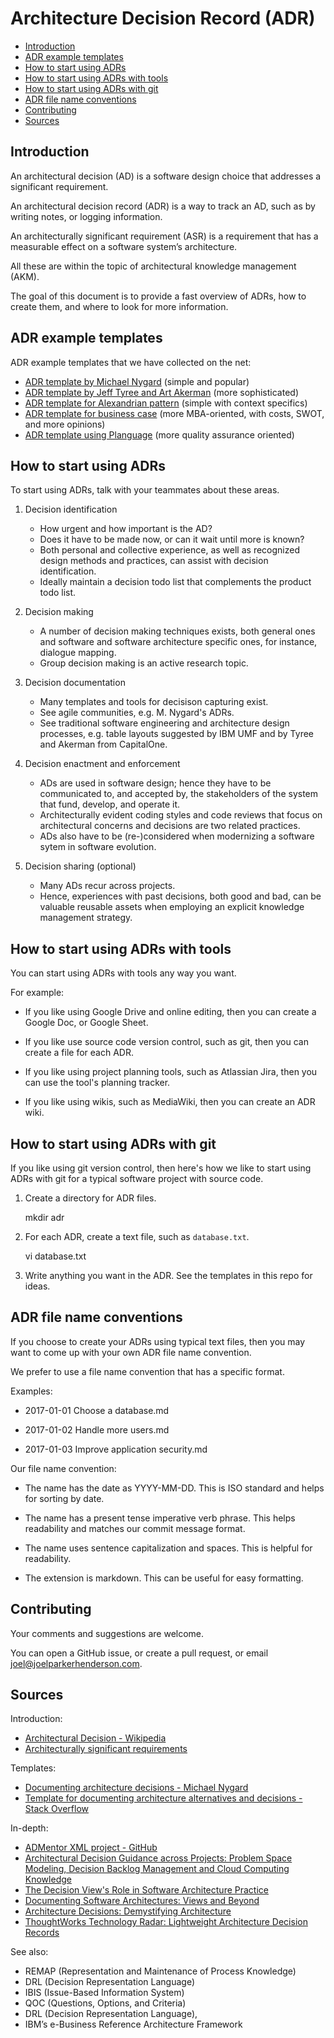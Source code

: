 # Architecture Decision Record (ADR)

* [Introduction](#introduction)
* [ADR example templates](#adr-example-templates)
* [How to start using ADRs](#how-to-start-using-adrs)
* [How to start using ADRs with tools](#how-to-start-using-adrs-with-tools)
* [How to start using ADRs with git](#how-to-start-using-adrs-with-git)
* [ADR file name conventions](#adr-file-name-conventions)
* [Contributing](#contributing)
* [Sources](#sources)


<h2><a name="introduction">Introduction</a></h2>

An architectural decision (AD) is a software design choice that addresses a significant requirement.

An architectural decision record (ADR) is a way to track an AD, such as by writing notes, or logging information.

An architecturally significant requirement (ASR) is a requirement that has a measurable effect on a software system’s architecture.

All these are within the topic of architectural knowledge management (AKM).

The goal of this document is to provide a fast overview of ADRs, how to create them, and where to look for more information.


<h2><a name="adr-example-templates">ADR example templates</a></h2>

ADR example templates that we have collected on the net:

* [ADR template by Michael Nygard](adr_template_by_michael_nygard.md) (simple and popular)
* [ADR template by Jeff Tyree and Art Akerman](adr_template_by_jeff_tyree_and_art_akerman.md) (more sophisticated)
* [ADR template for Alexandrian pattern](adr_template_for_alexandrian_pattern.md) (simple with context specifics)
* [ADR template for business case](adr_template_for_business_case.md) (more MBA-oriented, with costs, SWOT, and more opinions)
* [ADR template using Planguage](adr_template_using_planguage.md) (more quality assurance oriented)


<h2><a name="how-to-start-using-adrs">How to start using ADRs</a></h2>

To start using ADRs, talk with your teammates about these areas.

1. Decision identification

    * How urgent and how important is the AD?
    * Does it have to be made now, or can it wait until more is known?
    * Both personal and collective experience, as well as recognized design methods and practices, can assist with decision identification.
    * Ideally maintain a decision todo list that complements the product todo list.

2. Decision making

    * A number of decision making techniques exists, both general ones and software and software architecture specific ones, for instance, dialogue mapping.
    * Group decision making is an active research topic.

3. Decision documentation

    * Many templates and tools for decisison capturing exist.
    * See agile communities, e.g. M. Nygard's ADRs.
    * See traditional software engineering and architecture design processes, e.g. table layouts suggested by IBM UMF and by Tyree and Akerman from CapitalOne.

4. Decision enactment and enforcement

    * ADs are used in software design; hence they have to be communicated to, and accepted by, the stakeholders of the system that fund, develop, and operate it.
    * Architecturally evident coding styles and code reviews that focus on architectural concerns and decisions are two related practices. 
    * ADs also have to be (re-)considered when modernizing a software sytem in software evolution.

5. Decision sharing (optional)
 
    * Many ADs recur across projects.
    * Hence, experiences with past decisions, both good and bad, can be valuable reusable assets when employing an explicit knowledge management strategy.


<h2><a name="how-to-start-using-adrs-with-tools">How to start using ADRs with tools</a></h2>

You can start using ADRs with tools any way you want.

For example:

  * If you like using Google Drive and online editing, then you can create a Google Doc, or Google Sheet.

  * If you like use source code version control, such as git, then you can create a file for each ADR.
  
  * If you like using project planning tools, such as Atlassian Jira, then you can use the tool's planning tracker.

  * If you like using wikis, such as MediaWiki, then you can create an ADR wiki.


<h2><a name="how-to-start-using-adrs-with-git">How to start using ADRs with git</a></h2>

If you like using git version control, then here's how we like to start using ADRs with git for a typical software project with source code.

1. Create a directory for ADR files.

      mkdir adr

2. For each ADR, create a text file, such as `database.txt`.

      vi database.txt

3. Write anything you want in the ADR. See the templates in this repo for ideas.


<h2><a name="adr-file-name-conventions">ADR file name conventions</a></h2>

If you choose to create your ADRs using typical text files, then you may want to come up with your own ADR file name convention.

We prefer to use a file name convention that has a specific format.

Examples:

  * 2017-01-01 Choose a database.md

  * 2017-01-02 Handle more users.md

  * 2017-01-03 Improve application security.md

Our file name convention:

  * The name has the date as YYYY-MM-DD. This is ISO standard and helps for sorting by date. 

  * The name has a present tense imperative verb phrase. This helps readability and matches our commit message format.

  * The name uses sentence capitalization and spaces. This is helpful for readability.

  * The extension is markdown. This can be useful for easy formatting.

<h2><a name="contributing">Contributing</a></h2>

Your comments and suggestions are welcome.

You can open a GitHub issue, or create a pull request, or email joel@joelparkerhenderson.com.


<h2><a name="sources">Sources</a></h2>

Introduction:

* [Architectural Decision - Wikipedia](https://en.wikipedia.org/wiki/Architectural_decision)
* [Architecturally significant requirements](https://en.wikipedia.org/wiki/Architecturally_significant_requirements)

Templates:

* [Documenting architecture decisions - Michael Nygard](http://thinkrelevance.com/blog/2011/11/15/documenting-architecture-decisions)
* [Template for documenting architecture alternatives and decisions - Stack Overflow](http://stackoverflow.com/questions/7104735/template-for-documenting-architecture-alternatives-and-decisions)

In-depth:

* [ADMentor XML project - GitHub](https://github.com/IFS-HSR/ADMentor)
* [Architectural Decision Guidance across Projects: Problem Space Modeling, Decision Backlog Management and Cloud Computing Knowledge](https://www.ifs.hsr.ch/fileadmin/user_upload/customers/ifs.hsr.ch/Home/projekte/ADMentor-WICSA2015ubmissionv11nc.pdf)
* [The Decision View's Role in Software Architecture Practice](https://www.computer.org/csdl/mags/so/2009/02/mso2009020036-abs.html)
* [Documenting Software Architectures: Views and Beyond](http://resources.sei.cmu.edu/library/asset-view.cfm?assetID=30386)
* [Architecture Decisions: Demystifying Architecture](https://www.utdallas.edu/~chung/SA/zz-Impreso-architecture_decisions-tyree-05.pdf)
* [ThoughtWorks Technology Radar: Lightweight Architecture Decision Records](https://www.thoughtworks.com/radar/techniques/lightweight-architecture-decision-records)

See also:

* REMAP (Representation and Maintenance of Process Knowledge)
* DRL (Decision Representation Language)
* IBIS (Issue-Based Information System)
* QOC (Questions, Options, and Criteria)
* DRL (Decision Representation Language),
* IBM’s e-Business Reference Architecture Framework



